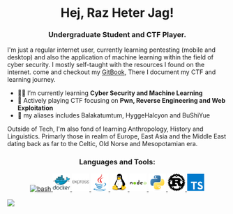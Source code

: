 <h1 align="center">Hej, Raz Heter Jag!</h1>
<h3 align="center">Undergraduate Student and CTF Player.</h3>   
   
   I'm just a regular internet user, currently learning pentesting (mobile and desktop) and also the application of machine learning within the field of cyber security. I mostly self-taught with the resources I found on the internet. come and checkout my [GitBook](https://hyggehalcyon.gitbook.io/page/whoami/about-me), There I document my CTF and learning journey.    
   
* 🧑‍🎓 I’m currently learning **Cyber Security and Machine Learning**
* 🚩 Actively playing CTF focusing on **Pwn, Reverse Engineering and Web Exploitation**
* 🦜 my aliases includes Balakatumtum, HyggeHalcyon and BuShiYue

Outside of Tech, I'm also fond of learning Anthropology, History and Linguistics. Primarly those in realm of Europe, East Asia and the Middle East dating back as far to the Celtic, Old Norse and Mesopotamian era.

<h3 align="center">Languages and Tools:</h3>
<p align="center"> <a href="https://www.gnu.org/software/bash/" target="_blank" rel="noreferrer"> <img src="https://www.vectorlogo.zone/logos/gnu_bash/gnu_bash-icon.svg" alt="bash" width="40" height="40"/> </a> <a href="https://www.docker.com/" target="_blank" rel="noreferrer"> <img src="https://raw.githubusercontent.com/devicons/devicon/master/icons/docker/docker-original-wordmark.svg" alt="docker" width="40" height="40"/> </a> <a href="https://expressjs.com" target="_blank" rel="noreferrer"> <img src="https://raw.githubusercontent.com/devicons/devicon/master/icons/express/express-original-wordmark.svg" alt="express" width="40" height="40"/> </a> <a href="https://www.java.com" target="_blank" rel="noreferrer"> <img src="https://raw.githubusercontent.com/devicons/devicon/master/icons/java/java-original.svg" alt="java" width="40" height="40"/> </a> <a href="https://www.linux.org/" target="_blank" rel="noreferrer"> <img src="https://raw.githubusercontent.com/devicons/devicon/master/icons/linux/linux-original.svg" alt="linux" width="40" height="40"/> </a> <a href="https://nodejs.org" target="_blank" rel="noreferrer"> <img src="https://raw.githubusercontent.com/devicons/devicon/master/icons/nodejs/nodejs-original-wordmark.svg" alt="nodejs" width="40" height="40"/> </a> <a href="https://www.python.org" target="_blank" rel="noreferrer"> <img src="https://raw.githubusercontent.com/devicons/devicon/master/icons/python/python-original.svg" alt="python" width="40" height="40"/> </a> <a href="https://www.rust-lang.org" target="_blank" rel="noreferrer"> <img src="https://raw.githubusercontent.com/devicons/devicon/master/icons/rust/rust-plain.svg" alt="rust" width="40" height="40"/> </a> <a href="https://www.typescriptlang.org/" target="_blank" rel="noreferrer"> <img src="https://raw.githubusercontent.com/devicons/devicon/master/icons/typescript/typescript-original.svg" alt="typescript" width="40" height="40"/> </a> </p

<a>
  <img align="center" src="https://github-readme-stats-sigma-five.vercel.app/api/top-langs/?username=hyggehalcyon&theme=tokyonight&hide_border=false&include_all_commits=false&count_private=false&layout=compact" />
</a>
